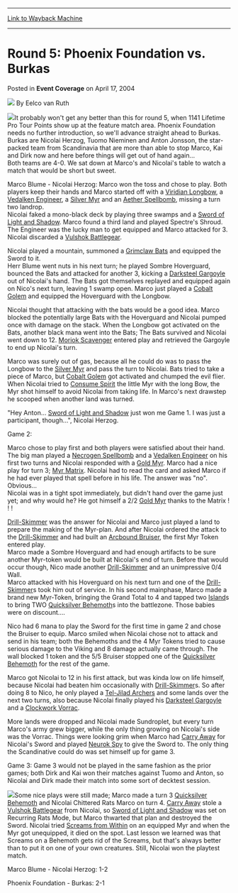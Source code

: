 
---
[Link to Wayback Machine](https://web.archive.org/web/20220125002229/https://magic.wizards.com/en/articles/archive/event-coverage/round-5-phoenix-foundation-vs-burkas-2004-04-17)

[_metadata_:author]:- "Eelco van Ruth"
[_metadata_:description]:- "It probably won't get any better than this for round 5, when 1141 Lifetime Pro Tour Points show up at the feature match area. Phoenix Foundation needs no further introduction, so we'll advance straight ahead to Burkas. Burkas are Nicolai Herzog, Tuomo Nieminen and Anton Jonsson, the star-packed team from Scandinavia that are more than able to stop Marco, Kai and Dirk now and"
[_metadata_:generator]:- "Drupal 7 (http://drupal.org)"
[_metadata_:node]:- "536091"
[_metadata_:publish_date]:- "2004-04-17"
[_metadata_:source]:- "div-main-content"
[_metadata_:title]:- "Round 5: Phoenix Foundation vs. Burkas"
[_metadata_:wayback_capture_timestamp]:- "2022-01-25 00:22:29"
[_metadata_:wayback_raw_url]:- "https://web.archive.org/web/20220125002229id_/https://magic.wizards.com/en/articles/archive/event-coverage/round-5-phoenix-foundation-vs-burkas-2004-04-17"
[_metadata_:wayback_url]:- "https://magic.wizards.com/en/articles/archive/event-coverage/round-5-phoenix-foundation-vs-burkas-2004-04-17"
---


Round 5: Phoenix Foundation vs. Burkas
======================================



 Posted in **Event Coverage**
 on April 17, 2004 






![](https://media.magic.wizards.com/styles/auth_small/public/generic-avatar-150_98.png)
By Eelco van Ruth











![](https://media.magic.wizards.com/image_legacy_migration/sideboard/images/gpboc04/fm3_1.jpg)It probably won't get any better than this for round 5, when 1141 Lifetime Pro Tour Points show up at the feature match area. Phoenix Foundation needs no further introduction, so we'll advance straight ahead to Burkas. Burkas are Nicolai Herzog, Tuomo Nieminen and Anton Jonsson, the star-packed team from Scandinavia that are more than able to stop Marco, Kai and Dirk now and here before things will get out of hand again…  
 Both teams are 4-0. We sat down at Marco's and Nicolai's table to watch a match that would be short but sweet.


Marco Blume - Nicolai Herzog: Marco won the toss and chose to play. Both players keep their hands and Marco started off with a [Viridian Longbow](https://gatherer.wizards.com/Pages/Card/Details.aspx?name=Viridian+Longbow), a [Vedalken Engineer](https://gatherer.wizards.com/Pages/Card/Details.aspx?name=Vedalken+Engineer), a [Silver Myr](https://gatherer.wizards.com/Pages/Card/Details.aspx?name=Silver+Myr) and an [Aether Spellbomb](https://gatherer.wizards.com/Pages/Card/Details.aspx?name=Aether+Spellbomb), missing a turn two landrop.  
 Nicolai faked a mono-black deck by playing three swamps and a [Sword of Light and Shadow](https://gatherer.wizards.com/Pages/Card/Details.aspx?name=Sword+of+Light+and+Shadow). Marco found a third land and played Spectre's Shroud. The Engineer was the lucky man to get equipped and Marco attacked for 3. Nicolai discarded a [Vulshok Battlegear](https://gatherer.wizards.com/Pages/Card/Details.aspx?name=Vulshok+Battlegear).


Nicolai played a mountain, summoned a [Grimclaw Bats](https://gatherer.wizards.com/Pages/Card/Details.aspx?name=Grimclaw+Bats) and equipped the Sword to it.  
 Herr Blume went nuts in his next turn; he played Sombre Hoverguard, bounced the Bats and attacked for another 3, kicking a [Darksteel Gargoyle](https://gatherer.wizards.com/Pages/Card/Details.aspx?name=Darksteel+Gargoyle) out of Nicolai's hand. The Bats got themselves replayed and equipped again on Nico's next turn, leaving 1 swamp open. Marco just played a [Cobalt Golem](https://gatherer.wizards.com/Pages/Card/Details.aspx?name=Cobalt+Golem) and equipped the Hoverguard with the Longbow.


Nicolai thought that attacking with the bats would be a good idea. Marco blocked the potentially large Bats with the Hoverguard and Nicolai pumped once with damage on the stack. When the Longbow got activated on the Bats, another black mana went into the Bats; The Bats survived and Nicolai went down to 12. [Moriok Scavenger](https://gatherer.wizards.com/Pages/Card/Details.aspx?name=Moriok+Scavenger) entered play and retrieved the Gargoyle to end up Nicolai's turn.


Marco was surely out of gas, because all he could do was to pass the Longbow to the [Silver Myr](https://gatherer.wizards.com/Pages/Card/Details.aspx?name=Silver+Myr) and pass the turn to Nicolai. Bats tried to take a piece of Marco, but [Cobalt Golem](https://gatherer.wizards.com/Pages/Card/Details.aspx?name=Cobalt+Golem) got activated and chumped the evil flier. When Nicolai tried to [Consume Spirit](https://gatherer.wizards.com/Pages/Card/Details.aspx?name=Consume+Spirit) the little Myr with the long Bow, the Myr shot himself to avoid Nicolai from taking life. In Marco's next drawstep he scooped when another land was turned.


"Hey Anton… [Sword of Light and Shadow](https://gatherer.wizards.com/Pages/Card/Details.aspx?name=Sword+of+Light+and+Shadow) just won me Game 1. I was just a participant, though…", Nicolai Herzog.


Game 2: 


Marco chose to play first and both players were satisfied about their hand.  
 The big man played a [Necrogen Spellbomb](https://gatherer.wizards.com/Pages/Card/Details.aspx?name=Necrogen+Spellbomb) and a [Vedalken Engineer](https://gatherer.wizards.com/Pages/Card/Details.aspx?name=Vedalken+Engineer) on his first two turns and Nicolai responded with a [Gold Myr](https://gatherer.wizards.com/Pages/Card/Details.aspx?name=Gold+Myr). Marco had a nice play for turn 3; [Myr Matrix](https://gatherer.wizards.com/Pages/Card/Details.aspx?name=Myr+Matrix). Nicolai had to read the card and asked Marco if he had ever played that spell before in his life. The answer was "no". Obvious…  
 Nicolai was in a tight spot immediately, but didn't hand over the game just yet; and why would he? He got himself a 2/2 [Gold Myr](https://gatherer.wizards.com/Pages/Card/Details.aspx?name=Gold+Myr) thanks to the Matrix ! ! !


[Drill-Skimmer](https://gatherer.wizards.com/Pages/Card/Details.aspx?name=Drill-Skimmer) was the answer for Nicolai and Marco just played a land to prepare the making of the Myr-plan. And after Nicolai ordered the attack to the [Drill-Skimmer](https://gatherer.wizards.com/Pages/Card/Details.aspx?name=Drill-Skimmer) and had built an [Arcbound Bruiser](https://gatherer.wizards.com/Pages/Card/Details.aspx?name=Arcbound+Bruiser), the first Myr Token entered play.  
 Marco made a Sombre Hoverguard and had enough artifacts to be sure another Myr-token would be built at Nicolai's end of turn. Before that would occur though, Nico made another [Drill-Skimmer](https://gatherer.wizards.com/Pages/Card/Details.aspx?name=Drill-Skimmer) and an unimpressive 0/4 Wall.   
 Marco attacked with his Hoverguard on his next turn and one of the [Drill-Skimmer](https://gatherer.wizards.com/Pages/Card/Details.aspx?name=Drill-Skimmer)s took him out of service. In his second mainphase, Marco made a brand new Myr-Token, bringing the Grand Total to 4 and tapped two [Island](https://gatherer.wizards.com/Pages/Card/Details.aspx?name=Island)s to bring TWO [Quicksilver Behemoth](https://gatherer.wizards.com/Pages/Card/Details.aspx?name=Quicksilver+Behemoth)s into the battlezone. Those babies were on discount….


Nico had 6 mana to play the Sword for the first time in game 2 and chose the Bruiser to equip. Marco smiled when Nicolai chose not to attack and send in his team; both the Behemoths and the 4 Myr Tokens tried to cause serious damage to the Viking and 8 damage actually came through. The wall blocked 1 token and the 5/5 Bruiser stopped one of the [Quicksilver Behemoth](https://gatherer.wizards.com/Pages/Card/Details.aspx?name=Quicksilver+Behemoth) for the rest of the game.


Marco got Nicolai to 12 in his first attack, but was kinda low on life himself, because Nicolai had beaten him occasionally with [Drill-Skimmer](https://gatherer.wizards.com/Pages/Card/Details.aspx?name=Drill-Skimmer)s. So after doing 8 to Nico, he only played a [Tel-Jilad Archers](https://gatherer.wizards.com/Pages/Card/Details.aspx?name=Tel-Jilad+Archers) and some lands over the next two turns, also because Nicolai finally played his [Darksteel Gargoyle](https://gatherer.wizards.com/Pages/Card/Details.aspx?name=Darksteel+Gargoyle) and a [Clockwork Vorrac](https://gatherer.wizards.com/Pages/Card/Details.aspx?name=Clockwork+Vorrac). 


More lands were dropped and Nicolai made Sundroplet, but every turn Marco's army grew bigger, while the only thing growing on Nicolai's side was the Vorrac. Things were looking grim when Marco had [Carry Away](https://gatherer.wizards.com/Pages/Card/Details.aspx?name=Carry+Away) for Nicolai's Sword and played [Neurok Spy](https://gatherer.wizards.com/Pages/Card/Details.aspx?name=Neurok+Spy) to give the Sword to. The only thing the Scandinative could do was set himself up for game 3.


Game 3: Game 3 would not be played in the same fashion as the prior games; both Dirk and Kai won their matches against Tuomo and Anton, so Nicolai and Dirk made their match into some sort of decktest session.


![](https://media.magic.wizards.com/image_legacy_migration/sideboard/images/gpboc04/fm3_2.jpg)Some nice plays were still made; Marco made a turn 3 [Quicksilver Behemoth](https://gatherer.wizards.com/Pages/Card/Details.aspx?name=Quicksilver+Behemoth) and Nicolai Chittered Rats Marco on turn 4. [Carry Away](https://gatherer.wizards.com/Pages/Card/Details.aspx?name=Carry+Away) stole a [Vulshok Battlegear](https://gatherer.wizards.com/Pages/Card/Details.aspx?name=Vulshok+Battlegear) from Nicolai, so [Sword of Light and Shadow](https://gatherer.wizards.com/Pages/Card/Details.aspx?name=Sword+of+Light+and+Shadow) was set on Recurring Rats Mode, but Marco thwarted that plan and destroyed the Sword. Nicolai tried [Screams from Within](https://gatherer.wizards.com/Pages/Card/Details.aspx?name=Screams+from+Within) on an equipped Myr and when the Myr got unequipped, it died on the spot. Last lesson we learned was that Screams on a Behemoth gets rid of the Screams, but that's always better than to put it on one of your own creatures. Still, Nicolai won the playtest match.


Marco Blume - Nicolai Herzog: 1-2


Phoenix Foundation - Burkas: 2-1







